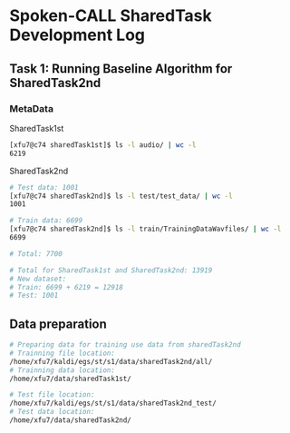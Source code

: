 # Spoken-CALL SharedTask Development Log

## Task 1: Running Baseline Algorithm for SharedTask2nd

### MetaData
SharedTask1st
```bash
[xfu7@c74 sharedTask1st]$ ls -l audio/ | wc -l
6219
```

SharedTask2nd
```bash
# Test data: 1001
[xfu7@c74 sharedTask2nd]$ ls -l test/test_data/ | wc -l
1001

# Train data: 6699
[xfu7@c74 sharedTask2nd]$ ls -l train/TrainingDataWavfiles/ | wc -l
6699

# Total: 7700

# Total for SharedTask1st and SharedTask2nd: 13919
# New dataset:
# Train: 6699 + 6219 = 12918
# Test: 1001
```

## Data preparation
```bash
# Preparing data for training use data from sharedTask2nd 
# Trainning file location:
/home/xfu7/kaldi/egs/st/s1/data/sharedTask2nd/all/
# Trainning data location:
/home/xfu7/data/sharedTask1st/

# Test file location:
/home/xfu7/kaldi/egs/st/s1/data/sharedTask2nd_test/
# Test data location:
/home/xfu7/data/sharedTask2nd/

```

